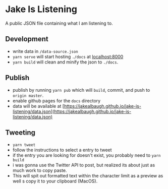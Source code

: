 # Jake Is Listening

A public JSON file containing what I am listening to.

## Development

- write data in `/data-source.json`
- `yarn serve` will start hosting `./docs` at [localhost:8000](http://localhost:8000)
- `yarn build` will clean and minify the json to `./docs`.

## Publish

- publish by running `yarn pub` which will `build`, commit, and push to `origin master`.
- enable github pages for the `docs` directory
- data will be available at [https://jakealbaugh.github.io/jake-is-listening/data.json](https://jakealbaugh.github.io/jake-is-listening/data.json)

## Tweeting

- `yarn tweet`
- follow the instructions to select a entry to tweet
- if the entry you are looking for doesn't exist, you probably need to `yarn build`
- i was gonna use the Twitter API to post, but realized its about just as much work to copy paste.
- This will spit out formatted text within the character limit as a preview as well s copy it to your clipboard (MacOS).
